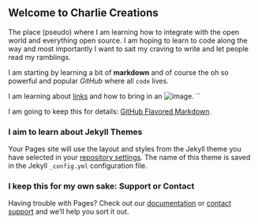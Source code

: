 ## Welcome to Charlie Creations

The place (pseudo) where I am learning how to integrate with the open world and everything open source. I am hoping to learn to code along the way and most importantly I want to sait my craving to write and let people read my ramblings.

I am starting by learning a bit of **markdown** and of course the oh so powerful and popular _GitHub_ where all `code` lives.

I am learning about [links](www.evdriver.co.uk) and how to bring in an ![image](src).
`` 

I am going to keep this for details: [GitHub Flavored Markdown](https://guides.github.com/features/mastering-markdown/).

### I aim to learn about Jekyll Themes

Your Pages site will use the layout and styles from the Jekyll theme you have selected in your [repository settings](https://github.com/nqwabuko/nqwabuko.github.io/settings). The name of this theme is saved in the Jekyll `_config.yml` configuration file.

### I keep this for my own sake: Support or Contact

Having trouble with Pages? Check out our [documentation](https://help.github.com/categories/github-pages-basics/) or [contact support](https://github.com/contact) and we’ll help you sort it out.
